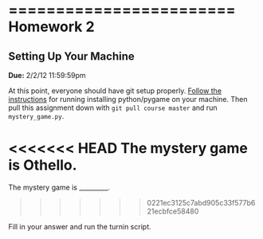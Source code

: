 ========================
Homework 2 
========================
Setting Up Your Machine
------------------------

**Due:** 2/2/12 11:59:59pm

At this point, everyone should have git setup properly. [Follow the instructions](https://github.com/HampshireCS/CS112-Spring2012/wiki/Instructions) for running installing python/pygame on your machine. Then pull this assignment down with `git pull course master` and run `mystery_game.py`.


<<<<<<< HEAD
The mystery game is Othello.
=======
The mystery game is _________.
>>>>>>> 0221ec3125c7abd905c33f577b621ecbfce58480


Fill in your answer and run the turnin script.

